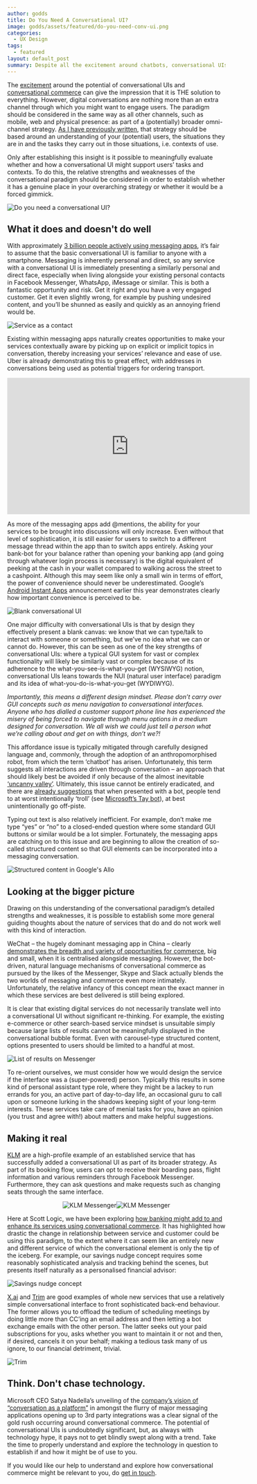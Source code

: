```yaml
---
author: godds
title: Do You Need A Conversational UI?
image: godds/assets/featured/do-you-need-conv-ui.png
categories:
  - UX Design
tags:
  - featured
layout: default_post
summary: Despite all the excitement around chatbots, conversational UIs and conversational commerce, you need to take a step back and consider whether they could be appropriate for your services. This post weighs up the potential against the current reality and highlights aspects to consider.
---
```


The [excitement](http://venturebeat.com/2016/04/12/the-chatbot-gold-rush-is-officially-here/) around the potential of conversational UIs and [conversational commerce](http://blog.scottlogic.com/2016/05/18/make-banking-talk.html) can give the impression that it is THE solution to everything. However, digital conversations are nothing more than an extra channel through which you might want to engage users. The paradigm should be considered in the same way as all other channels, such as mobile, web and physical presence: as part of a (potentially) broader omni-channel strategy. [As I have previously written](http://smarter.scottlogic.com/insights/how-to-start-your-omni-channel-journey), that strategy should be based around an understanding of your (potential) users, the situations they are in and the tasks they carry out in those situations, i.e. contexts of use.

Only after establishing this insight is it possible to meaningfully evaluate whether and how a conversational UI might support users’ tasks and contexts. To do this, the relative strengths and weaknesses of the conversational paradigm should be considered in order to establish whether it has a genuine place in your overarching strategy or whether it would be a forced gimmick.

<img class="aligncenter" src="{{ site.baseurl }}/godds/assets/do-you-need-conv-ui.png" alt="Do you need a conversational UI?" />

## What it does and doesn't do well

With approximately [3 billion people actively using messaging apps](http://uk.businessinsider.com/the-messaging-app-report-2015-11), it’s fair to assume that the basic conversational UI is familiar to anyone with a smartphone.  Messaging is inherently personal and direct, so any service with a conversational UI is immediately presenting a similarly personal and direct face, especially when living alongside your existing personal contacts in Facebook Messenger, WhatsApp, iMessage or similar. This is both a fantastic opportunity and risk. Get it right and you have a very engaged customer. Get it even slightly wrong, for example by pushing undesired content, and you’ll be shunned as easily and quickly as an annoying friend would be.

<img class="aligncenter" src="{{ site.baseurl }}/godds/assets/service-as-contact.png" alt="Service as a contact" />

Existing within messaging apps naturally creates opportunities to make your services contextually aware by picking up on explicit or implicit topics in conversation, thereby increasing your services’ relevance and ease of use. Uber is already demonstrating this to great effect, with addresses in conversations being used as potential triggers for ordering transport.

<iframe width="560" height="315" src="https://www.youtube.com/embed/ghiSL3v6YZ8" frameborder="0" allowfullscreen style="margin: 0 auto"></iframe>

As more of the messaging apps add @mentions, the ability for your services to be brought into discussions will only increase. Even without that level of sophistication, it is still easier for users to switch to a different message thread within the app than to switch apps entirely. Asking your bank-bot for your balance rather than opening your banking app (and going through whatever login process is necessary) is the digital equivalent of peeking at the cash in your wallet compared to walking across the street to a cashpoint. Although this may seem like only a small win in terms of effort, the power of convenience should never be underestimated. Google’s [Android Instant Apps](http://appleinsider.com/articles/16/05/21/google-io-2016-androids-instant-apps-seek-to-solve-a-key-mobile-problem) announcement earlier this year demonstrates clearly how important convenience is perceived to be.

<img class="aligncenter" src="{{ site.baseurl }}/godds/assets/blank-conversational-ui.png" alt="Blank conversational UI" />

One major difficulty with conversational UIs is that by design they effectively present a blank canvas: we know that we can type/talk to interact with someone or something, but we’ve no idea what we can or cannot do. However, this can be seen as one of the key strengths of conversational UIs: where a typical GUI system for vast or complex functionality will likely be similarly vast or complex because of its adherence to the what-you-see-is-what-you-get (WYSIWYG) notion, conversational UIs leans towards the NUI (natural user interface) paradigm and its idea of what-you-do-is-what-you-get (WYDIWYG).

*Importantly, this means a different design mindset. Please don’t carry over GUI concepts such as menu navigation to conversational interfaces. Anyone who has dialled a customer support phone line has experienced the misery of being forced to navigate through menu options in a medium designed for conversation. We all wish we could just tell a person what we’re calling about and get on with things, don’t we?!*

This affordance issue is typically mitigated through carefully designed language and, commonly, through the adoption of an anthropomorphised robot, from which the term ‘chatbot’ has arisen. Unfortunately, this term suggests all interactions are driven through conversation – an approach that should likely best be avoided if only because of the almost inevitable [‘uncanny valley’](https://en.wikipedia.org/wiki/Uncanny_valley). Ultimately, this issue cannot be entirely eradicated, and there are [already suggestions](https://chatbotsmagazine.com/bots-are-awesome-humans-not-so-much-7b2d62630668#.it95u9rv2) that when presented with a bot, people tend to at worst intentionally ‘troll’ (see [Microsoft’s Tay bot](http://www.telegraph.co.uk/technology/2016/03/24/microsofts-teen-girl-ai-turns-into-a-hitler-loving-sex-robot-wit/)), at best unintentionally go off-piste.

Typing out text is also relatively inefficient. For example, don’t make me type “yes” or “no” to a closed-ended question where some standard GUI buttons or similar would be a lot simpler. Fortunately, the messaging apps are catching on to this issue and are beginning to allow the creation of so-called structured content so that GUI elements can be incorporated into a messaging conversation.

<img class="aligncenter" src="{{ site.baseurl }}/godds/assets/structured-content.jpg" alt="Structured content in Google's Allo" />

## Looking at the bigger picture

Drawing on this understanding of the conversational paradigm’s detailed strengths and weaknesses, it is possible to establish some more general guiding thoughts about the nature of services that do and do not work well with this kind of interaction.

WeChat – the hugely dominant messaging app in China – clearly [demonstrates the breadth and variety of opportunities for commerce](https://uxdesign.cc/wechat-the-invincible-app-a-key-to-business-success-in-china-8e9a920deb26#.smlz4r3gg), big and small, when it is centralised alongside messaging. However, the bot-driven, natural language mechanisms of conversational commerce as pursued by the likes of the Messenger, Skype and Slack actually blends the two worlds of messaging and commerce even more intimately. Unfortunately, the relative infancy of this concept mean the exact manner in which these services are best delivered is still being explored.

It is clear that existing digital services do not necessarily translate well into a conversational UI without significant re-thinking. For example, the existing e-commerce or other search-based service mindset is unsuitable simply because large lists of results cannot be meaningfully displayed in the conversational bubble format. Even with carousel-type structured content, options presented to users should be limited to a handful at most.

<img class="aligncenter" src="{{ site.baseurl }}/godds/assets/messenger-cards.png" alt="List of results on Messenger" />

To re-orient ourselves, we must consider how we would design the service if the interface was a (super-powered) person. Typically this results in some kind of personal assistant type role, where they might be a lackey to run errands for you, an active part of day-to-day life, an occasional guru to call upon or someone lurking in the shadows keeping sight of your long-term interests. These services take care of menial tasks for you, have an opinion (you trust and agree with!) about matters and make helpful suggestions.

## Making it real

[KLM](https://messenger.klm.com/) are a high-profile example of an established service that has successfully added a conversational UI as part of its broader strategy. As part of its booking flow, users can opt to receive their boarding pass, flight information and various reminders through Facebook Messenger. Furthermore, they can ask questions and make requests such as changing seats through the same interface.

<p style="text-align: center;"><img src="{{ site.baseurl }}/godds/assets/klm-messenger1.png" alt="KLM Messenger" style="max-width: 50%" /><img src="{{ site.baseurl }}/godds/assets/klm-messenger2.png" alt="KLM Messenger" style="max-width: 50%" /></p>

Here at Scott Logic, we have been exploring [how banking might add to and enhance its services using conversational commerce](http://blog.scottlogic.com/2016/05/18/make-banking-talk.html). It has highlighted how drastic the change in relationship between service and customer could be using this paradigm, to the extent where it can seem like an entirely new and different service of which the conversational element is only the tip of the iceberg. For example, our savings nudge concept requires some reasonably sophisticated analysis and tracking behind the scenes, but presents itself naturally as a personalised financial advisor:

<img class="aligncenter" src="{{ site.baseurl }}/godds/assets/savings-nudge.png" alt="Savings nudge concept" />

[X.ai](https://x.ai/) and [Trim](http://www.asktrim.com/) are good examples of whole new services that use a relatively simple conversational interface to front sophisticated back-end behaviour. The former allows you to offload the tedium of scheduling meetings by doing little more than CC’ing an email address and then letting a bot exchange emails with the other person. The latter seeks out your paid subscriptions for you, asks whether you want to maintain it or not and then, if desired, cancels it on your behalf; making a tedious task many of us ignore, to our financial detriment, trivial.

<img class="aligncenter" src="{{ site.baseurl }}/godds/assets/trim.png" alt="Trim" style="max-width: 325px;" />

## Think. Don't chase technology.

Microsoft CEO Satya Nadella’s unveiling of the [company’s vision of “conversation as a platform”](http://www.theverge.com/2016/3/30/11331388/microsoft-chatbots-ai-build) in amongst the flurry of major messaging applications opening up to 3rd party integrations was a clear signal of the gold rush occurring around conversational commerce. The potential of conversational UIs is undoubtedly significant, but, as always with technology hype, it pays not to get blindly swept along with a trend. Take the time to properly understand and explore the technology in question to establish if and how it might be of use to you.

If you would like our help to understand and explore how conversational commerce might be relevant to you, do <a href="mailto:enquiries@scottlogic.co.uk?subject=Conversational%20Commerce">get in touch</a>.
